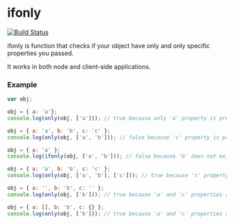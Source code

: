 # ifonly

[![Build Status](https://travis-ci.org/goschevski/ifonly.svg?branch=master)](https://travis-ci.org/goschevski/ifonly)

ifonly is function that checks if your object have only and only specific properties you passed.

It works in both node and client-side applications.

### Example

```javascript
var obj;

obj = { a: 'a'};
console.log(only(obj, ['a'])); // true because only 'a' property is present

obj = { a: 'a', b: 'b', c: 'c' };
console.log(only(obj, ['a', 'b'])); // false because 'c' property is present

obj = { a: 'a' };
console.log(ifonly(obj, ['a', 'b'])); // false because 'b' does not exist

obj = { a: 'a', b: 'b', c: 'c' };
console.log(only(obj, ['a', 'b'], ['c'])); // true because 'c' property is ignored

obj = { a: '', b: 'b', c: '' };
console.log(only(obj, ['b'])); // true because 'a' and 'c' properties are empty

obj = { a: [], b: 'b', c: {} };
console.log(only(obj, ['b'])); // true because 'a' and 'c' properties are empty
```

